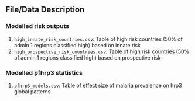 ## File/Data Description

### Modelled risk outputs

1. `high_innate_risk_countries.csv`: Table of high risk countries (50% of admin 1 regions classified high) based on innate risk
1. `high_prospective_risk_countries.csv`: Table of high risk countries (50% of admin 1 regions classified high) based on prospective risk

### Modelled pfhrp3 statistics

1. `pfhrp3_models.csv`: Table of effect size of malaria prevalence on hrp3 global patterns
